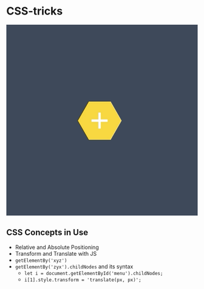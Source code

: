 # CSS-tricks
![](honeycomb.gif)

## CSS Concepts in Use


* Relative and Absolute Positioning
* Transform and Translate with JS
* `getElementBy('xyz')`
* `getElementBy('zyx').childNodes` and its syntax
    * `let i = document.getElementById('menu').childNodes;`
    * `i[1].style.transform = 'translate(px, px)';`



